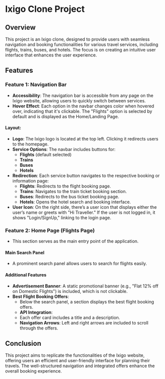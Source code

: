 # Ixigo Clone Project

## Overview

This project is an Ixigo clone, designed to provide users with seamless navigation and booking functionalities for various travel services, including flights, trains, buses, and hotels. The focus is on creating an intuitive user interface that enhances the user experience.

## Features

### Feature 1: Navigation Bar

- **Accessibility**: The navigation bar is accessible from any page on the Ixigo website, allowing users to quickly switch between services.
- **Hover Effect**: Each option in the navbar changes color when hovered over, indicating that it's clickable. The "Flights" option is selected by default and is displayed as the Home/Landing Page.

#### Layout:

- **Logo**: The Ixigo logo is located at the top left. Clicking it redirects users to the homepage.
- **Service Options**: The navbar includes buttons for:
  - **Flights** (default selected)
  - **Trains**
  - **Buses**
  - **Hotels**
- **Redirection**: Each service button navigates to the respective booking or information page:
  - **Flights**: Redirects to the flight booking page.
  - **Trains**: Navigates to the train ticket booking section.
  - **Buses**: Redirects to the bus ticket booking page.
  - **Hotels**: Opens the hotel search and booking interface.
- **User Icon**: On the right side, there’s a user icon that displays either the user’s name or greets with "Hi Traveller." If the user is not logged in, it shows "Login/SignUp," linking to the login page.

### Feature 2: Home Page (Flights Page)

- This section serves as the main entry point of the application.

#### Main Search Panel

- A prominent search panel allows users to search for flights easily.

#### Additional Features

- **Advertisement Banner**: A static promotional banner (e.g., "Flat 12% off on Domestic Flights") is included, which is not clickable.
- **Best Flight Booking Offers**:
  - Below the search panel, a section displays the best flight booking offers.
  - **API Integration**:
  - Each offer card includes a title and a description.
  - **Navigation Arrows**: Left and right arrows are included to scroll through the offers.

## Conclusion

This project aims to replicate the functionalities of the Ixigo website, offering users an efficient and user-friendly interface for planning their travels. The well-structured navigation and integrated offers enhance the overall booking experience.
